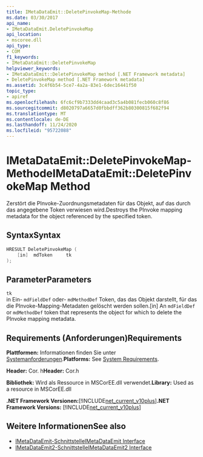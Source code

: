 ```yaml
---
title: IMetaDataEmit::DeletePinvokeMap-Methode
ms.date: 03/30/2017
api_name:
- IMetaDataEmit.DeletePinvokeMap
api_location:
- mscoree.dll
api_type:
- COM
f1_keywords:
- IMetaDataEmit::DeletePinvokeMap
helpviewer_keywords:
- IMetaDataEmit::DeletePinvokeMap method [.NET Framework metadata]
- DeletePinvokeMap method [.NET Framework metadata]
ms.assetid: 3c4f6b54-5ce7-4a2a-83e1-6dec16441f50
topic_type:
- apiref
ms.openlocfilehash: 6fc6cf9b7333dd4caad3c5a4b081fecb060c8f86
ms.sourcegitcommit: d8020797a6657d0fbbdff362b80300815f682f94
ms.translationtype: MT
ms.contentlocale: de-DE
ms.lasthandoff: 11/24/2020
ms.locfileid: "95722088"
---
```

# <a name="imetadataemitdeletepinvokemap-method"></a><span data-ttu-id="2691a-102">IMetaDataEmit::DeletePinvokeMap-Methode</span><span class="sxs-lookup"><span data-stu-id="2691a-102">IMetaDataEmit::DeletePinvokeMap Method</span></span>

<span data-ttu-id="2691a-103">Zerstört die PInvoke-Zuordnungsmetadaten für das Objekt, auf das durch das angegebene Token verwiesen wird.</span><span class="sxs-lookup"><span data-stu-id="2691a-103">Destroys the PInvoke mapping metadata for the object referenced by the specified token.</span></span>  
  
## <a name="syntax"></a><span data-ttu-id="2691a-104">Syntax</span><span class="sxs-lookup"><span data-stu-id="2691a-104">Syntax</span></span>  
  
```cpp  
HRESULT DeletePinvokeMap (
    [in]  mdToken     tk
);  
```  
  
## <a name="parameters"></a><span data-ttu-id="2691a-105">Parameter</span><span class="sxs-lookup"><span data-stu-id="2691a-105">Parameters</span></span>  

 `tk`  
 <span data-ttu-id="2691a-106">in Ein- `mdFieldDef` oder- `mdMethodDef` Token, das das Objekt darstellt, für das die PInvoke-Mapping-Metadaten gelöscht werden sollen.</span><span class="sxs-lookup"><span data-stu-id="2691a-106">[in] An `mdFieldDef` or `mdMethodDef` token that represents the object for which to delete the PInvoke mapping metadata.</span></span>  
  
## <a name="requirements"></a><span data-ttu-id="2691a-107">Requirements (Anforderungen)</span><span class="sxs-lookup"><span data-stu-id="2691a-107">Requirements</span></span>  

 <span data-ttu-id="2691a-108">**Plattformen:** Informationen finden Sie unter [Systemanforderungen](../../get-started/system-requirements.md).</span><span class="sxs-lookup"><span data-stu-id="2691a-108">**Platforms:** See [System Requirements](../../get-started/system-requirements.md).</span></span>  
  
 <span data-ttu-id="2691a-109">**Header:** Cor. h</span><span class="sxs-lookup"><span data-stu-id="2691a-109">**Header:** Cor.h</span></span>  
  
 <span data-ttu-id="2691a-110">**Bibliothek:** Wird als Ressource in MSCorEE.dll verwendet.</span><span class="sxs-lookup"><span data-stu-id="2691a-110">**Library:** Used as a resource in MSCorEE.dll</span></span>  
  
 <span data-ttu-id="2691a-111">**.NET Framework Versionen:**[!INCLUDE[net_current_v10plus](../../../../includes/net-current-v10plus-md.md)]</span><span class="sxs-lookup"><span data-stu-id="2691a-111">**.NET Framework Versions:** [!INCLUDE[net_current_v10plus](../../../../includes/net-current-v10plus-md.md)]</span></span>  
  
## <a name="see-also"></a><span data-ttu-id="2691a-112">Weitere Informationen</span><span class="sxs-lookup"><span data-stu-id="2691a-112">See also</span></span>

- [<span data-ttu-id="2691a-113">IMetaDataEmit-Schnittstelle</span><span class="sxs-lookup"><span data-stu-id="2691a-113">IMetaDataEmit Interface</span></span>](imetadataemit-interface.md)
- [<span data-ttu-id="2691a-114">IMetaDataEmit2-Schnittstelle</span><span class="sxs-lookup"><span data-stu-id="2691a-114">IMetaDataEmit2 Interface</span></span>](imetadataemit2-interface.md)
